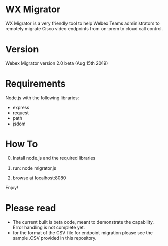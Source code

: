 # WX Migrator
WX Migrator is a very friendly tool to help Webex Teams administrators to remotely migrate Cisco video endpoints from on-prem to cloud call control.

# Version
Webex Migrator version 2.0 beta (Aug 15th 2019)

# Requirements
Node.js with the following libraries: 
- express
- request
- path
- jsdom

# How To

0) Install node.js and the required libraries

1) run: node migrator.js

2) browse at localhost:8080

Enjoy!

# Please read

- The current built is beta code, meant to demonstrate the capability. Error handling is not complete yet.
- for the format of the CSV file for endpoint migration please see the sample .CSV provided in this repository.




